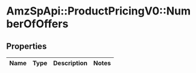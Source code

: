 # AmzSpApi::ProductPricingV0::NumberOfOffers

## Properties
Name | Type | Description | Notes
------------ | ------------- | ------------- | -------------

